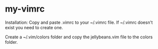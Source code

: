 # my-vimrc

Installation:
Copy and paste .vimrc to your ~/.vimrc file.
If ~/.vimrc doesn't exist you need to create one.

Create a ~/.vim/colors folder and copy the jellybeans.vim file to the colors folder.
